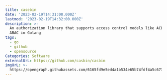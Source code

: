 ```yaml
---
title: casebin
date: '2023-02-19T14:31:00.000Z'
lastmod: '2023-02-19T14:32:00.000Z'
description: >-
  An authorization library that supports access control models like ACL, RBAC,
  ABAC in Golang
tags:
  - go
  - github
  - opensource
Categories: Software
externalUrL: https://github.com/casbin/casbin
imgUrL: >-
  https://opengraph.githubassets.com/6165fd9e5ed4a1b534e65b74fdf4a5c6738482bcc5494e97947b7d944828a924/casbin/casbin
---
```

